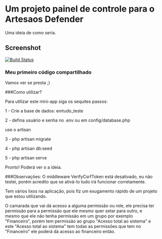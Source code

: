 # Um projeto painel de controle para o Artesaos Defender

Uma ideia de como seria.

## Screenshot

[![Build Status](https://github.com/emtudo/lab-painel-defender/blob/master/screenshot.png)](https://github.com/emtudo/lab-painel-defender/blob/master/screenshot.png)

### Meu primeiro código compartilhado

Vamos ver se presta ;)

###Como utilizar?

Para utilizar este mini-app siga os sequites passos:

1 - Crie a base de dados: emtudo_teste

2 - defina usuário e senha no .env ou em config/database.php

use o artisan

3 - php artisan migrate

4 - php artisan db:seed

5 - php artisan serve

Pronto! Poderá ver o a ideia.

###Observações:
O middleware VerifyCsrfToken está desativado, eu não testei, porém acredito que se ativá-lo tudo irá funcionar corretamente.

Tem vários lixos na aplicação, pois fiz um exugamento rápido de um projeto que estou utilizando.

O camarada que vai dá acesso a alguma permissão ou role, ele precisa ter permissão para a permissão que ele mesmo quer setar para outro, e mesmo que ele não tenha permissão em um grupo por exemplo "Financeiro", porém tem permissão ao grupo "Acesso total  ao sistema" e este "Acesso total ao sistema"  tem todas as permissões que tem no "Financeiro" ele poderá dá acesso ao financeiro então.